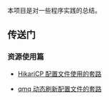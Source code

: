 
本项目是对一些程序实践的总结。

## 传送门

### 资源使用篇

* [HikariCP 配置文件使用的套路](https://github.com/pleuvoir/luxury-lunch/blob/master/docs/HikariCP%20%E9%85%8D%E7%BD%AE%E6%96%87%E4%BB%B6%E4%BD%BF%E7%94%A8%E7%9A%84%E5%A5%97%E8%B7%AF.md)

* [qmq 动态刷新配置文件的套路]()
